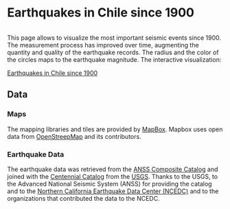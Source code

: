 # Earthquakes in Chile since 1900

<a href="http://pnavarrc.github.io/earthquake/">
<img src="https://github.com/pnavarrc/earthquake/raw/develop/img/screenshot.png" alt="">
</a>

This page allows to visualize the most important seismic events since 1900. The measurement process has improved over time, augmenting the quantity and quality of the earthquake records. The radius and the color of the circles maps to the earthquake magnitude. The interactive visualization:

[Earthquakes in Chile since 1900](http://pnavarrc.github.io/earthquake/)

## Data

### Maps

The mapping libraries and tiles are provided by [MapBox](http://mapbox.com/). Mapbox uses open data from [OpenStreepMap](http://www.openstreetmap.org/) and its contributors.

### Earthquake Data

The earthquake data was retrieved from the [ANSS Composite Catalog](http://quake.geo.berkeley.edu/cnss/) and joined with the [Centennial Catalog](http://earthquake.usgs.gov/research/data/centennial.php) from the [USGS](http://www.usgs.gov/). Thanks to the USGS, to the  Advanced National Seismic System (ANSS) for providing the catalog and to the [Northern California Earthquake Data Center (NCEDC)](http://quake.geo.berkeley.edu/) and to the organizations that contributed the data to the NCEDC.

